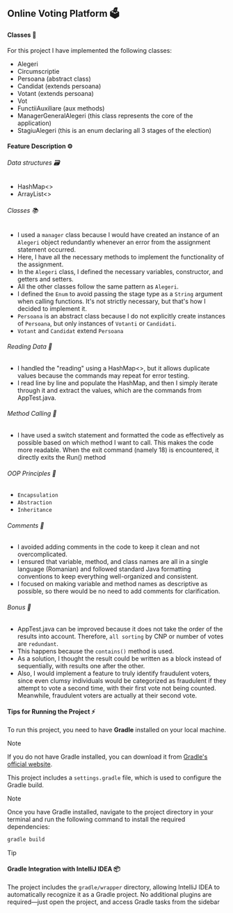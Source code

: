 ## Online Voting Platform 🗳️

#### Classes 🏫
For this project I have implemented the following classes:

- Alegeri
- Circumscriptie
- Persoana (abstract class)
- Candidat (extends persoana)
- Votant (extends persoana)
- Vot
- FunctiiAuxiliare (aux methods)
- ManagerGeneralAlegeri (this class represents the core of the application)
- StagiuAlegeri (this is an enum declaring all 3 stages of the election)

#### Feature Description ⚙️

###### Data structures 🗃️
- HashMap<>
- ArrayList<>

###### Classes 📚
- I used a `manager` class because I would have created an instance of an `Alegeri` object redundantly whenever an error from the assignment statement occurred.
- Here, I have all the necessary methods to implement the functionality of the assignment.
- In the `Alegeri` class, I defined the necessary variables, constructor, and getters and setters.
- All the other classes follow the same pattern as `Alegeri`.
- I defined the `Enum` to avoid passing the stage type as a `String` argument when calling functions. It's not strictly necessary, but that's how I decided to implement it.
- `Persoana` is an abstract class because I do not explicitly create instances of `Persoana`, but only instances of `Votanti` or `Candidati`.
- `Votant` and `Candidat` extend `Persoana`

###### Reading Data 📖
- I handled the "reading" using a HashMap<>, but it allows duplicate values because the commands may repeat for error testing.  
- I read line by line and populate the HashMap, and then I simply iterate through it and extract the values, which are the commands from AppTest.java.

###### Method Calling 🔄
- I have used a switch statement and formatted the code as effectively as possible based on which method I want to call. This makes the code more readable. When the exit command (namely 18) is encountered, it directly exits the Run() method

###### OOP Principles 🧩
- `Encapsulation`
- `Abstraction`
- `Inheritance`
  
###### Comments 💬
- I avoided adding comments in the code to keep it clean and not overcomplicated.  
- I ensured that variable, method, and class names are all in a single language (Romanian) and followed standard Java formatting conventions to keep everything well-organized and consistent.  
- I focused on making variable and method names as descriptive as possible, so there would be no need to add comments for clarification.  

###### Bonus 🎁
- AppTest.java can be improved because it does not take the order of the results into account. Therefore, `all sorting` by CNP or number of votes are `redundant`.
- This happens because the `contains()` method is used.
- As a solution, I thought the result could be written as a block instead of sequentially, with results one after the other.
- Also, I would implement a feature to truly identify fraudulent voters, since even clumsy individuals would be categorized as fraudulent if they attempt to vote a second time, with their first vote not being counted. Meanwhile, fraudulent voters are actually at their second vote.

#### Tips for Running the Project ⚡
To run this project, you need to have **Gradle** installed on your local machine.  
> [!NOTE] 
> If you do not have Gradle installed, you can download it from [Gradle's official website](https://gradle.org/install/).

This project includes a `settings.gradle` file, which is used to configure the Gradle build.  
> [!NOTE] 
> Once you have Gradle installed, navigate to the project directory in your terminal and run the following command to install the required dependencies:
  ```bash
  gradle build
```

> [!TIP]
> #### Gradle Integration with IntelliJ IDEA 📦
> 
> The project includes the `gradle/wrapper` directory, allowing IntelliJ IDEA to automatically recognize it as a Gradle project. No additional plugins are required—just open the project, and access Gradle tasks from the sidebar

